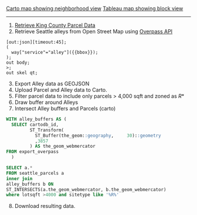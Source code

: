 [Carto map showing neighborhood view](http://bit.ly/block-project-carto) 
[Tableau map showing block view](http://bit.ly/block-project-tableau) 


----------


1. [Retrieve King County Parcel Data](ftp://ftp.kingcounty.gov/gis-web/GISData/property_SHP.zip)
2. Retrieve Seattle alleys from Open Street Map using [Overpass API](http://overpass-turbo.eu/) 
```
[out:json][timeout:45];
(
  way["service"="alley"]({{bbox}});
);
out body;
>;
out skel qt;
```
3. Export Alley data as GEOJSON
4. Upload Parcel and Alley data to Carto.
5. Filter parcel data to include only parcels > 4,000 sqft and zoned as *R**
6. Draw buffer around Alleys
7. Intersect Alley buffers and Parcels (carto)
```sql
WITH alley_buffers AS (
  SELECT cartodb_id,
         ST_Transform(
           ST_Buffer(the_geom::geography,     30)::geometry
           ,3857
         ) AS the_geom_webmercator
FROM export_overpass
  )

SELECT a.*
FROM seattle_parcels a
inner join
alley_buffers b ON
ST_INTERSECTS(a.the_geom_webmercator, b.the_geom_webmercator)
where lotsqft >4000 and sitetype like '%R%'
```
8. Download resulting data.
